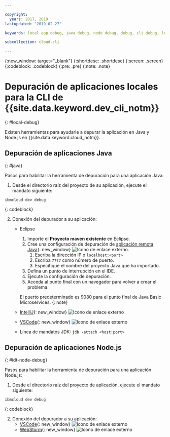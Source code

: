 ```yaml
---

copyright:
  years: 2017, 2019
lastupdated: "2019-02-27"

keywords: local app debug, java debug, node debug, debug, cli debug, local cli, ibmcloud dev, dev debug

subcollection: cloud-cli

---
```


{:new_window: target="_blank"}
{:shortdesc: .shortdesc}
{:screen: .screen}
{:codeblock: .codeblock}
{:pre: .pre}
{:note: .note}

# Depuración de aplicaciones locales para la CLI de {{site.data.keyword.dev_cli_notm}}
{: #local-debug}

Existen herramientas para ayudarle a depurar la aplicación en Java y Node.js en {{site.data.keyword.cloud_notm}}.

## Depuración de aplicaciones Java
{: #java}

Pasos para habilitar la herramienta de depuración para una aplicación Java:

1. Desde el directorio raíz del proyecto de su aplicación, ejecute el mandato siguiente:

  ```
  ibmcloud dev debug
  ```
  {: codeblock}

2. Conexión del depurador a su aplicación:

	* Eclipse
      1. Importe el **Proyecto maven existente** en Eclipse.
      2. Cree una configuración de depuración de [aplicación remota Java](http://help.eclipse.org/neon/index.jsp?topic=%2Forg.eclipse.jdt.doc.user%2Ftasks%2Ftask-remotejava_launch_config.htm){: new_window} ![Icono de enlace externo](../../icons/launch-glyph.svg "Icono de enlace externo").
      		1. Escriba la dirección IP o `localhost:<port>`  
      		2. Escriba `7777` como número de puerto.
      		3. Especifique el nombre del proyecto Java que ha importado.
      6. Defina un punto de interrupción en el IDE.
      7. Ejecute la configuración de depuración.
      8. Acceda al punto final con un navegador para volver a crear el problema.  
	   
	   El puerto predeterminado es 9080 para el punto final de Java Basic Microservices.
	   {: note}

	* [IntelliJ](https://www.jetbrains.com/help/idea/2016.3/run-debug-configuration-remote.html){: new_window} ![Icono de enlace externo](../../icons/launch-glyph.svg "Icono de enlace externo")
	* [VSCode](https://marketplace.visualstudio.com/items?itemName=donjayamanne.javadebugger){: new_window} ![Icono de enlace externo](../../icons/launch-glyph.svg "Icono de enlace externo")
	* Línea de mandatos JDK: `jdb -attach <host:port>`

## Depuración de aplicaciones Node.js
{: #idt-node-debug}

Pasos para habilitar la herramienta de depuración para una aplicación Node.js:

1. Desde el directorio raíz del proyecto de aplicación, ejecute el mandato siguiente:
  ```
  ibmcloud dev debug
  ```
  {: codeblock}

2. Conexión del depurador a su aplicación:
	* [VSCode](https://blog.docker.com/2016/07/live-debugging-docker/){: new_window} ![Icono de enlace externo](../../icons/launch-glyph.svg "Icono de enlace externo")
	* [WebStorm](https://blog.alexseifert.com/2016/10/25/debugging-node-js-in-a-docker-container-with-webstorm/){: new_window} ![Icono de enlace externo](../../icons/launch-glyph.svg "Icono de enlace externo")


<!--
## Swift application debugging - content from mike tunnicliffe
{: #swift}

Steps to enable debug for a Swift application:  

1. On the App server (or system where the Swift application will execute), you should start the 'lldb server':
 - `lldb-server platform -->
<!-- listen <port number>`
2. On the App server, build the Kitura-based server application using the debug configuration:
 - `swift build debug`
3. On the App server, start the Kitura-based server application:
 - `./build/debug/Kitura-Starter`
4. On the client system (also known as the host system), start the 'lldb client':
 - `lldb`
5. Configure lldb client to connect to lldb-server:
 - `(lldb) platform select remote-linux`
 - `(lldb) platform connect connect://<ip address server>:<port number server>`
6. Execute commands to debug remote program:
 - `(lldb) process attach -->
<!--pid 3626`
-->
